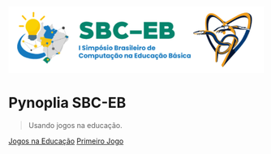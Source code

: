 ![logo](../_media/pynoplia_sbc_eb.png)

# Pynoplia SBC-EB <small><span class="curversion"></span></small>

> Usando jogos na educação.

[Jogos na Educação](#sbc-eb-vivendo-e-aprendendo-a-jogar)
[Primeiro Jogo](o_jogo.md)


